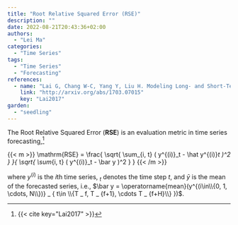 ```yaml
---
title: "Root Relative Squared Error (RSE)"
description: ""
date: 2022-08-21T20:43:36+02:00
authors:
  - "Lei Ma"
categories:
  - "Time Series"
tags:
  - "Time Series"
  - "Forecasting"
references:
  - name: "Lai G, Chang W-C, Yang Y, Liu H. Modeling Long- and Short-Term Temporal Patterns with Deep Neural Networks. arXiv [cs.LG]. 2017. Available: http://arxiv.org/abs/1703.07015"
    link: "http://arxiv.org/abs/1703.07015"
    key: "Lai2017"
garden:
  - "seedling"
---
```


The Root Relative Squared Error (**RSE**) is an evaluation metric in time series forecasting,[^Lai2017]

{{< m >}}
\mathrm{RSE} = \frac{
  \sqrt{ \sum_{i, t} ( y^{(i)}_t - \hat y^{(i)}_t )^2 }
}{
  \sqrt{ \sum_{i, t} ( y^{(i)}_t - \bar y )^2 }
}
{{< /m >}}


where $y^{(i)}$ is the $i$th time series, ${} _ t$ denotes the time step $t$, and $\bar y$ is the mean of the forecasted series, i.e., $\bar y = \operatorname{mean}(y^{(i\in\\{0, 1, \cdots, N\\})} _ { t\in \\{T _ f, T _ {f+1}, \cdots T _ {f+H}\\} })$.


[^Lai2017]: {{< cite key="Lai2017" >}}
